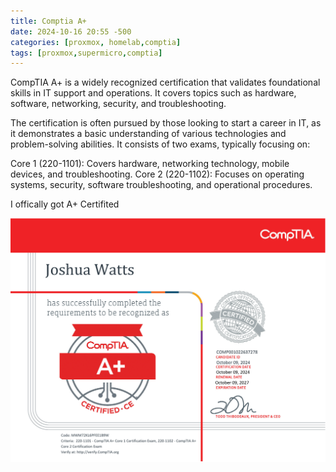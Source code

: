 ```yaml
---
title: Comptia A+
date: 2024-10-16 20:55 -500
categories: [proxmox, homelab,comptia]
tags: [proxmox,supermicro,comptia]
---
```






CompTIA A+ is a widely recognized certification that validates foundational skills in IT support and operations. It covers topics such as hardware, software, networking, security, and troubleshooting.

The certification is often pursued by those looking to start a career in IT, as it demonstrates a basic understanding of various technologies and problem-solving abilities. It consists of two exams, typically focusing on:

Core 1 (220-1101): Covers hardware, networking technology, mobile devices, and troubleshooting.
Core 2 (220-1102): Focuses on operating systems, security, software troubleshooting, and operational procedures.




I offically got A+ Certifited 





![homelab](/assets/img/comptiaa+.png)